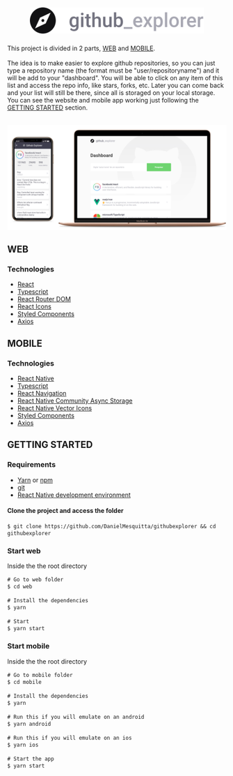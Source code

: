 <h1 align="center">
  <img src="./web/src/assets/logo.svg" width=400 />
</h1>

This project is divided in 2 parts, [WEB](#web) and [MOBILE](#mobile). <br/><br/>
The idea is to make easier to explore github repositories, so you can just type a repository name (the format must be "user/repositoryname") and it will be add
to your "dashboard". You will be able to click on any item of this list and access the repo info, like stars, forks, etc. Later you can come back
and your list will still be there, since all is storaged on your local storage. You can see the website and mobile app working just following the [GETTING STARTED](#getting-started) section.

<br>
<img src="docs/Mockup.png">
<br>

## WEB

### Technologies

- [React](https://reactjs.org/)
- [Typescript](https://www.typescriptlang.org/)
- [React Router DOM](https://github.com/ReactTraining/react-router/tree/master/packages/react-router-dom)
- [React Icons](https://github.com/react-icons/react-icons)
- [Styled Components](https://styled-components.com/)
- [Axios](https://github.com/axios/axios)

## MOBILE

### Technologies

- [React Native](https://reactnative.dev/)
- [Typescript](https://www.typescriptlang.org/)
- [React Navigation](https://reactnavigation.org/)
- [React Native Community Async Storage](https://github.com/react-native-community/async-storage)
- [React Native Vector Icons](https://github.com/oblador/react-native-vector-icons)
- [Styled Components](https://styled-components.com/)
- [Axios](https://github.com/axios/axios)

## GETTING STARTED

### Requirements

- [Yarn](https://yarnpkg.com/) or [npm](https://www.npmjs.com/)
- [git](https://git-scm.com/)
- [React Native development environment](https://reactnative.dev/docs/environment-setup)

#### Clone the project and access the folder

```shell
$ git clone https://github.com/DanielMesquitta/githubexplorer && cd githubexplorer
```

### Start web

Inside the the root directory

```shell
# Go to web folder
$ cd web

# Install the dependencies
$ yarn

# Start
$ yarn start
```

### Start mobile

Inside the the root directory

```shell
# Go to mobile folder
$ cd mobile

# Install the dependencies
$ yarn

# Run this if you will emulate on an android
$ yarn android

# Run this if you will emulate on an ios
$ yarn ios

# Start the app
$ yarn start
```
